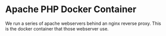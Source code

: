 Apache PHP Docker Container
================================

We run a series of apache webservers behind an nginx reverse proxy.  This is the docker container that those webserver use.

